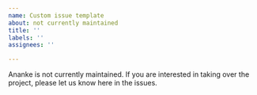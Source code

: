 ```yaml
---
name: Custom issue template
about: not currently maintained
title: ''
labels: ''
assignees: ''

---
```


Ananke is not currently maintained. If you are interested in taking over the project, please let us know here in the issues.
